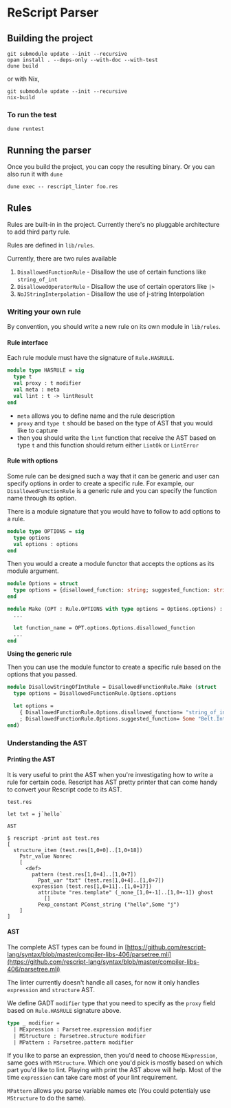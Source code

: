 # ReScript Parser

## Building the project

```
git submodule update --init --recursive
opam install . --deps-only --with-doc --with-test
dune build
```

or with Nix,

```
git submodule update --init --recursive
nix-build
```

### To run the test

```
dune runtest
```

## Running the parser

Once you build the project, you can copy the resulting binary. Or you can also run it with `dune`

```
dune exec -- rescript_linter foo.res
```

## Rules

Rules are built-in in the project. Currently there's no pluggable architecture to add third party rule.

Rules are defined in `lib/rules`.

Currently, there are two rules available

1. `DisallowedFunctionRule` - Disallow the use of certain functions like `string_of_int`
2. `DisallowedOperatorRule` - Disallow the use of certain operators like `|>`
3. `NoJStringInterpolation` - Disallow the use of j-string Interpolation

### Writing your own rule

By convention, you should write a new rule on its own module in `lib/rules`.

#### Rule interface

Each rule module must have the signature of `Rule.HASRULE`.

```ocaml
module type HASRULE = sig
  type t
  val proxy : t modifier
  val meta : meta
  val lint : t -> lintResult
end
```

- `meta` allows you to define name and the rule description
- `proxy` and `type t` should be based on the type of AST that you would like to capture
- then you should write the `lint` function that receive the AST based on type `t` and this function should return either `LintOk` or `LintError`

#### Rule with options

Some rule can be designed such a way that it can be generic and user can specify options in order to create a specific rule. For example, our `DisallowedFunctionRule` is a generic rule and you can specify the function name through its option.

There is a module signature that you would have to follow to add options to a rule.

```ocaml
module type OPTIONS = sig
  type options
  val options : options
end
```

Then you would a create a module functor that accepts the options as its module argument.

```ocaml
module Options = struct
  type options = {disallowed_function: string; suggested_function: string option}
end

module Make (OPT : Rule.OPTIONS with type options = Options.options) : Rule.HASRULE with type t = Parsetree.expression = struct
  ...

  let function_name = OPT.options.Options.disallowed_function
  ...
end
```

**Using the generic rule**

Then you can use the module functor to create a specific rule based on the options that you passed.

```ocaml
module DisallowStringOfIntRule = DisallowedFunctionRule.Make (struct
  type options = DisallowedFunctionRule.Options.options

  let options =
    { DisallowedFunctionRule.Options.disallowed_function= "string_of_int"
    ; DisallowedFunctionRule.Options.suggested_function= Some "Belt.Int.fromString" }
end)
```

### Understanding the AST

#### Printing the AST

It is very useful to print the AST when you're investigating how to write a rule for certain code. Rescript has AST pretty printer that can come handy to convert your Rescript code to its AST.

`test.res`
```rescript
let txt = j`hello`
```

`AST`
```
$ rescript -print ast test.res
[
  structure_item (test.res[1,0+0]..[1,0+18])
    Pstr_value Nonrec
    [
      <def>
        pattern (test.res[1,0+4]..[1,0+7])
          Ppat_var "txt" (test.res[1,0+4]..[1,0+7])
        expression (test.res[1,0+11]..[1,0+17])
          attribute "res.template" (_none_[1,0+-1]..[1,0+-1]) ghost
            []
          Pexp_constant PConst_string ("hello",Some "j")
    ]
]
```

#### AST

The complete AST types can be found in [https://github.com/rescript-lang/syntax/blob/master/compiler-libs-406/parsetree.mli](https://github.com/rescript-lang/syntax/blob/master/compiler-libs-406/parsetree.mli)

The linter currently doesn't handle all cases, for now it only handles `expression` and `structure` AST.

We define GADT `modifier` type that you need to specify as the `proxy` field based on `Rule.HASRULE` signature above.

```ocaml
type _ modifier =
  | MExpression : Parsetree.expression modifier
  | MStructure : Parsetree.structure modifier
  | MPattern : Parsetree.pattern modifier
```

If you like to parse an expression, then you'd need to choose `MExpression`, same goes with `MStructure`. Which one you'd pick is mostly based on which part you'd like to lint. Playing with print the AST above will help. Most of the time `expression` can take care most of your lint requirement.

`MPattern` allows you parse variable names etc (You could potentialy use `MStructure` to do the same).
